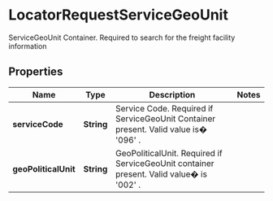 

# LocatorRequestServiceGeoUnit

ServiceGeoUnit Container. Required to search for the freight facility information

## Properties

| Name | Type | Description | Notes |
|------------ | ------------- | ------------- | -------------|
|**serviceCode** | **String** | Service Code. Required if ServiceGeoUnit Container present.  Valid value is� &#39;096&#39; . |  |
|**geoPoliticalUnit** | **String** | GeoPoliticalUnit. Required if ServiceGeoUnit container present. Valid value� is &#39;002&#39; . |  |



